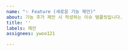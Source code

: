 ```yaml
---
name: "✨ Feature (새로운 기능 제안)"
about: 기능 추가 제안 시 작성하는 이슈 템플릿입니다.
title: ''
labels: 제안
assignees: ywoo121

---
```



